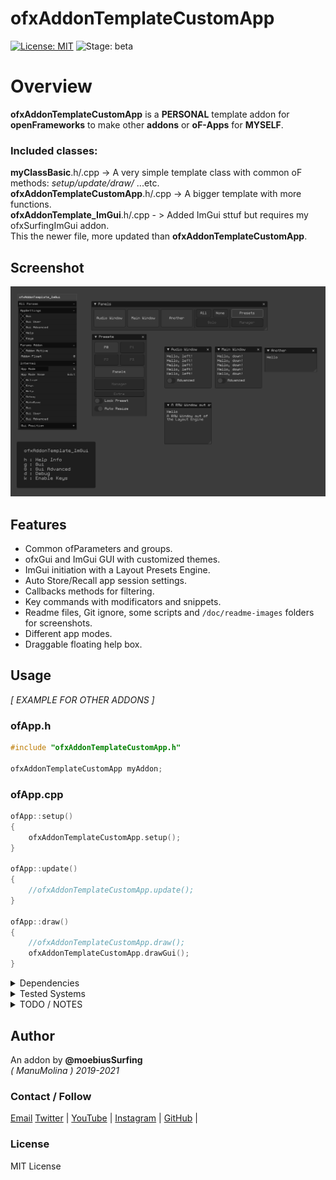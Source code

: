 ofxAddonTemplateCustomApp
=============================
[![License: MIT](https://img.shields.io/badge/License-MIT-yellow.svg)](https://opensource.org/licenses/MIT)
![Stage: beta](https://img.shields.io/badge/-alpha-red)

# Overview
**ofxAddonTemplateCustomApp** is a **PERSONAL** template addon for **openFrameworks** to make other **addons** or **oF-Apps** for **MYSELF**.

### Included classes:
**myClassBasic**.h/.cpp -> A very simple template class with common oF methods: _setup/update/draw/_ ...etc.  
**ofxAddonTemplateCustomApp**.h/.cpp -> A bigger template with more functions.  
**ofxAddonTemplate_ImGui**.h/.cpp - > Added ImGui sttuf but requires my ofxSurfingImGui addon.  
This the newer file, more  updated than **ofxAddonTemplateCustomApp**.

## Screenshot
![image](docs/readme_images/Capture1.PNG?raw=true "image")

## Features
- Common ofParameters and groups. 
- ofxGui and ImGui GUI with customized themes.
- ImGui initiation with a Layout Presets Engine.
- Auto Store/Recall app session settings.
- Callbacks methods for filtering.
- Key commands with modificators and snippets.
- Readme files, Git ignore, some scripts and ```/doc/readme-images``` folders for screenshots.
- Different app modes.
- Draggable floating help box.

## Usage

_[ EXAMPLE FOR OTHER ADDONS ]_  

### ofApp.h
```.cpp
#include "ofxAddonTemplateCustomApp.h"

ofxAddonTemplateCustomApp myAddon;
``` 
### ofApp.cpp
```.cpp
ofApp::setup()
{
	ofxAddonTemplateCustomApp.setup();
}

ofApp::update()
{
	//ofxAddonTemplateCustomApp.update();
}

ofApp::draw()
{
	//ofxAddonTemplateCustomApp.draw();
	ofxAddonTemplateCustomApp.drawGui();
}
```

<details>
  <summary>Dependencies</summary>
  <p>

Clone these add-ons and include into the **OF Project Generator** to allow compile your projects or the examples:
* [ofxSurfingHelpers](https://github.com/moebiussurfing/ofxSurfingHelpers)  
* [ofxSurfingImGui](https://github.com/moebiussurfing/ofxSurfingImGui)  
* [ofxImGui](https://github.com/Daandelange/ofxImGui/) [_Fork_]  
* [ofxScaleDragRect](https://github.com/moebiussurfing/ofxScaleDragRect) [_Fork_]  
* [ofxMSAInteractiveObject](https://github.com/moebiussurfing/ofxMSAInteractiveObject) [_Fork_]  
* ofxGui [_Core_]  
_[ EXAMPLE FOR OTHER ADDONS ]_  
The below addons are already packed into **OF_ADDON/libs/**.  
No need to add them manually with the **OF PROJECT GENERATOR**:  
* [ofxAddonTemplateCustomApp](https://github.com/moebiussurfing/ofxAddonTemplateCustomApp)  

*Thanks a lot to all these ofxAddons coders. Look into each folder for authoring credits, original forks, and license info.*  
 </p>
</details>

<details>
  <summary>Tested Systems</summary>
  <p>

  - **Windows 10** / **VS 2017** / **OF ~0.11**
  - **macOS**. **High Sierra** / **Xcode9** & **Xcode10** / **OF ~0.11**
  </p>
</details>

<details>
  <summary>TODO / NOTES</summary>
  <p>

* Hit me up if you have any suggestions or feature requests.
* 
  </p>
</details>

## Author
An addon by **@moebiusSurfing**  
*( ManuMolina ) 2019-2021*  

### Contact / Follow
<p>
<a href="mailto:moebiussurfing@gmail.com" target="_blank">Email</a>
<a href="https://twitter.com/moebiusSurfing/" rel="nofollow">Twitter</a> | 
<a href="https://www.youtube.com/moebiusSurfing" rel="nofollow">YouTube</a> | 
<a href="https://www.instagram.com/moebiusSurfing/" rel="nofollow">Instagram</a> | 
<a href="https://github.com/moebiussurfing" target="_blank">GitHub</a> | 
</p>

### License
MIT License